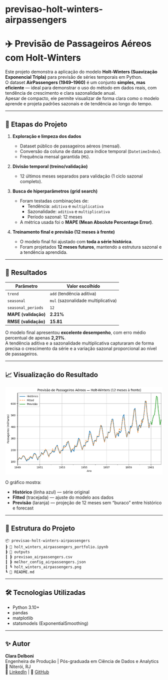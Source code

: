 # previsao-holt-winters-airpassengers

# ✈️ Previsão de Passageiros Aéreos com Holt-Winters

Este projeto demonstra a aplicação do modelo **Holt-Winters (Suavização Exponencial Tripla)** para previsão de séries temporais em Python.  
O dataset **AirPassengers (1949–1960)** é um conjunto **simples, mas eficiente** — ideal para demonstrar o uso do método em dados reais, com tendência de crescimento e clara sazonalidade anual.  
Apesar de compacto, ele permite visualizar de forma clara como o modelo aprende e projeta padrões sazonais e de tendência ao longo do tempo.

---

## 🧩 Etapas do Projeto
1. **Exploração e limpeza dos dados**  
   - Dataset público de passageiros aéreos (mensal).  
   - Conversão da coluna de datas para índice temporal (`DatetimeIndex`).  
   - Frequência mensal garantida (`MS`).

2. **Divisão temporal (treino/validação)**  
   - 12 últimos meses separados para validação (1 ciclo sazonal completo).

3. **Busca de hiperparâmetros (grid search)**  
   - Foram testadas combinações de:
     - Tendência: `aditiva` e `multiplicativa`
     - Sazonalidade: `aditiva` e `multiplicativa`
     - Período sazonal: 12 meses  
   - A métrica usada foi o **MAPE (Mean Absolute Percentage Error)**.

4. **Treinamento final e previsão (12 meses à frente)**  
   - O modelo final foi ajustado com **toda a série histórica**.  
   - Foram projetados **12 meses futuros**, mantendo a estrutura sazonal e a tendência aprendida.

---

## 🧠 Resultados

| Parâmetro | Valor escolhido |
|------------|-----------------|
| `trend` | `add` (tendência aditiva) |
| `seasonal` | `mul` (sazonalidade multiplicativa) |
| `seasonal_periods` | `12` |
| **MAPE (validação)** | **2.21%** |
| **RMSE (validação)** | **15.81** |

O modelo final apresentou **excelente desempenho**, com erro médio percentual de apenas **2,21%**.  
A tendência aditiva e a sazonalidade multiplicativa capturaram de forma precisa o crescimento da série e a variação sazonal proporcional ao nível de passageiros.

---

## 📈 Visualização do Resultado
<img src="outputs/holt_winters_airpassengers.png" width="600"/>

O gráfico mostra:
- **Histórico** (linha azul) — série original  
- **Fitted** (tracejada) — ajuste do modelo aos dados  
- **Previsão** (laranja) — projeção de 12 meses sem “buraco” entre histórico e forecast  

---

## 📂 Estrutura do Projeto
```
📦 previsao-holt-winters-airpassengers 
┣ 📜 holt_winters_airpassengers_portfolio.ipynb
┣ 📂 outputs
┃ ┣ previsao_airpassengers.csv
┃ ┣ melhor_config_airpassengers.json
┃ ┗ holt_winters_airpassengers.png
┗ 📜 README.md
```
---

## 🛠️ Tecnologias Utilizadas
- Python 3.10+
- pandas
- matplotlib
- statsmodels (ExponentialSmoothing)

---

## ✨ Autor
**Clara Delboni**  
Engenheira de Produção | Pós-graduada em Ciência de Dados e Analytics  
📍 Niterói, RJ  
💼 [LinkedIn](https://www.linkedin.com/in/clara-delboni/) | 🐙 [GitHub](https://github.com/claradelboni)




